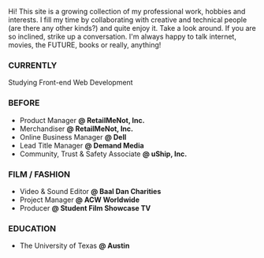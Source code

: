 Hi! This site is a growing collection of my professional work, hobbies and interests. I fill my time by collaborating with creative and technical people (are there any other kinds?) and quite enjoy it. Take a look around. If you are so inclined, strike up a conversation. I'm always happy to talk internet, movies, the FUTURE, books or really, anything!

### CURRENTLY

Studying Front-end Web Development

### BEFORE

- Product Manager **@ RetailMeNot, Inc.**
- Merchandiser **@ RetailMeNot, Inc.**
- Online Business Manager **@ Dell**
- Lead Title Manager **@ Demand Media**
- Community, Trust & Safety Associate **@ uShip, Inc.**

### FILM / FASHION

- Video & Sound Editor **@ Baal Dan Charities**
- Project Manager **@ ACW Worldwide**
- Producer **@ Student Film Showcase TV**

### EDUCATION

- The University of Texas **@ Austin**
